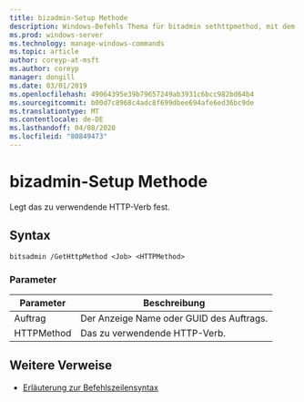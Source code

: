 ```yaml
---
title: bizadmin-Setup Methode
description: Windows-Befehls Thema für bitadmin sethttpmethod, mit dem das zu verwendende HTTP-Verb festgelegt wird.
ms.prod: windows-server
ms.technology: manage-windows-commands
ms.topic: article
author: coreyp-at-msft
ms.author: coreyp
manager: dongill
ms.date: 03/01/2019
ms.openlocfilehash: 49064395e39b79657249ab3931c6bcc982bd64b4
ms.sourcegitcommit: b00d7c8968c4adc8f699dbee694afe6ed36bc9de
ms.translationtype: MT
ms.contentlocale: de-DE
ms.lasthandoff: 04/08/2020
ms.locfileid: "80849473"
---
```

# <a name="bitsadmin-sethttpmethod"></a>bizadmin-Setup Methode

Legt das zu verwendende HTTP-Verb fest.

## <a name="syntax"></a>Syntax

```
bitsadmin /GetHttpMethod <Job> <HTTPMethod>
```

### <a name="parameters"></a>Parameter

|Parameter|Beschreibung|
|---------|-----------|
|Auftrag|Der Anzeige Name oder GUID des Auftrags.|
|HTTPMethod|Das zu verwendende HTTP-Verb.|

## <a name="additional-references"></a>Weitere Verweise

- [Erläuterung zur Befehlszeilensyntax](command-line-syntax-key.md)